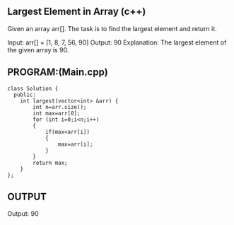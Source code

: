 ## Largest Element in Array (c++)
Given an array arr[]. The task is to find the largest element and return it.

Input: arr[] = [1, 8, 7, 56, 90]
Output: 90
Explanation: The largest element of the given array is 90.

## PROGRAM:(Main.cpp)
```
class Solution {
  public:
    int largest(vector<int> &arr) {
        int n=arr.size();
        int max=arr[0];
        for (int i=0;i<n;i++)
        {
            if(max<arr[i])
            {
                max=arr[i];
            }
        }
        return max;
    }
};
```

## OUTPUT
Output: 90

